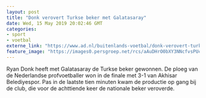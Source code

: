 ```yaml
---
layout: post
title: "Donk verovert Turkse beker met Galatasaray"
date: Wed, 15 May 2019 20:02:46 GMT
categories: 
- sport 
- voetbal 
externe_link: "https://www.ad.nl/buitenlands-voetbal/donk-verovert-turkse-beker-met-galatasaray~ae488ea9/"
feature_image: "https://images0.persgroep.net/rcs/aAuDHrO0bXY3NNcfvsPUcj462o4/diocontent/135721999/_fitwidth/400/?appId=21791a8992982cd8da851550a453bd7f&quality=0.7"
---
```


Ryan Donk heeft met Galatasaray de Turkse beker gewonnen. De ploeg van de Nederlandse profvoetballer won in de finale met 3-1 van Akhisar Belediyespor. Pas in de laatste tien minuten kwam de productie op gang bij de club, die voor de achttiende keer de nationale beker veroverde.
